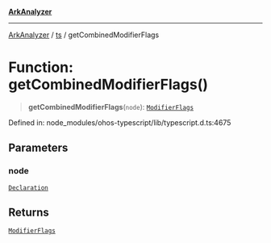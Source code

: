 [**ArkAnalyzer**](../../../../README.md)

***

[ArkAnalyzer](../../../../globals.md) / [ts](../README.md) / getCombinedModifierFlags

# Function: getCombinedModifierFlags()

> **getCombinedModifierFlags**(`node`): [`ModifierFlags`](../enumerations/ModifierFlags.md)

Defined in: node\_modules/ohos-typescript/lib/typescript.d.ts:4675

## Parameters

### node

[`Declaration`](../interfaces/Declaration.md)

## Returns

[`ModifierFlags`](../enumerations/ModifierFlags.md)
